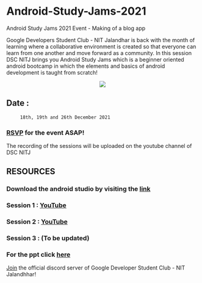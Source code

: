 # Android-Study-Jams-2021
Android Study Jams 2021 Event - Making of a blog app

Google Developers Student Club - NIT Jalandhar is back with the month of learning where a collaborative environment is created so that everyone can learn from one another and move forward as a community.
In this session DSC NITJ brings you Android Study Jams which is a beginner oriented android bootcamp in which the elements and basics of android development is taught from scratch!


<p align="center" width="200"><img src="https://user-images.githubusercontent.com/87534228/145713546-db48e2ba-f6f9-46e9-b498-31e13875623a.jpg"></p>


## Date : 
         18th, 19th and 26th December 2021 
### [RSVP](https://gdsc.community.dev/events/details/developer-student-clubs-dr-b-r-ambedkar-national-institute-of-technology-nit-jalandhar-presents-kickstart-andriod-study-jams/#) for the event ASAP! 
The recording of the sessions will be uploaded on the youtube channel of DSC NITJ


## RESOURCES

### Download the android studio by visiting the [link](https://developer.android.com/studio)


### Session 1 : [YouTube](https://www.youtube.com/watch?v=i8vJbhumorg)
### Session 2 : [YouTube](https://www.youtube.com/watch?v=Vq9Zx5kiIns)
### Session 3 : (To be updated)

### For the ppt click [here](https://docs.google.com/presentation/d/1ZuMpkGsHZmj-uX9-2SGeJr4ktAuDLU2lPS7Ke1J1Qvg/edit?usp=drivesdk)

 [Join](https://discord.gg/DneQ9v6Bec) the official discord server of Google Developer Student Club - NIT Jalandhhar!



